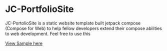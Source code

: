 # JC-PortfolioSite

JC-PortolioSite is a static website template built jetpack compose (Compose for Web) to help fellow developers extend their compose abilities to web development. Feel free to use this


[View Sample here](https://develnerd.github.io/)
